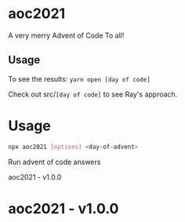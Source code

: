
<a name="readmemd"></a>

# aoc2021

A very merry Advent of Code To all!

## Usage
To see the results:
`yarn open [day of code]`

Check out src/`[day of code]` to see Ray's approach. 

<a name="__climd"></a>

# Usage
```bash
npx aoc2021 [options] <day-of-advent>
```
Run advent of code answers

<a name="_librarymd"></a>

aoc2021 - v1.0.0

# aoc2021 - v1.0.0
